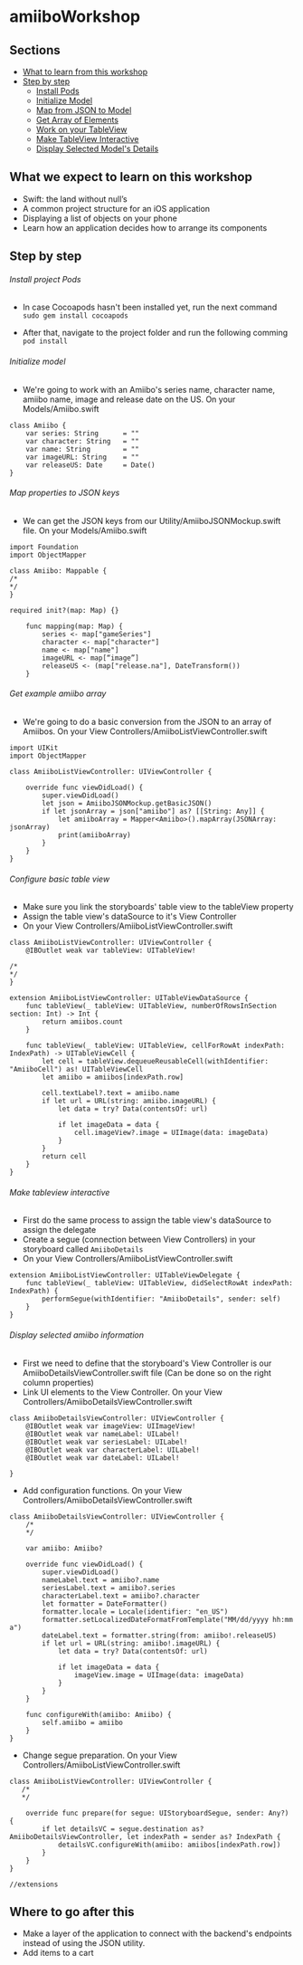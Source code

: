 # amiiboWorkshop

## Sections
- [What to learn from this workshop](https://github.com/jalejos/amiiboWorkshop#what-we-expect-to-learn-on-this-workshop)
- [Step by step](https://github.com/jalejos/amiiboWorkshop#step-by-step)
  - [Install Pods](https://github.com/jalejos/amiiboWorkshop#install-project-pods)
  - [Initialize Model](https://github.com/jalejos/amiiboWorkshop#initialize-model)
  - [Map from JSON to Model](https://github.com/jalejos/amiiboWorkshop#map-properties-to-json-keys)
  - [Get Array of Elements](https://github.com/jalejos/amiiboWorkshop#get-example-amiibo-array)
  - [Work on your TableView](https://github.com/jalejos/amiiboWorkshop#configure-basic-table-view)
  - [Make TableView Interactive](https://github.com/jalejos/amiiboWorkshop#make-tableview-interactive)
  - [Display Selected Model's Details](https://github.com/jalejos/amiiboWorkshop#display-selected-amiibo-information)

## What we expect to learn on this workshop
- Swift: the land without null’s
- A common project structure for an iOS application
- Displaying a list of objects on your phone
- Learn how an application decides how to arrange its components

## Step by step
###### Install project Pods
- In case Cocoapods hasn't been installed yet, run the next command
```sudo gem install cocoapods```

- After that, navigate to the project folder and run the following comming
```pod install```

###### Initialize model
- We're going to work with an Amiibo's series name, character name, amiibo name, image and release date on the US. On your Models/Amiibo.swift
```
class Amiibo {
    var series: String      = ""
    var character: String   = ""
    var name: String        = ""
    var imageURL: String    = ""
    var releaseUS: Date     = Date()
}
```

###### Map properties to JSON keys
- We can get the JSON keys from our Utility/AmiiboJSONMockup.swift file. On your Models/Amiibo.swift
```
import Foundation
import ObjectMapper

class Amiibo: Mappable {
/*
*/
}

required init?(map: Map) {}
    
    func mapping(map: Map) {
        series <- map["gameSeries"]
        character <- map["character"]
        name <- map["name"]
        imageURL <- map[“image”]
        releaseUS <- (map["release.na"], DateTransform())
    }
```


###### Get example amiibo array
- We're going to do a basic conversion from the JSON to an array of Amiibos. On your View Controllers/AmiiboListViewController.swift
```
import UIKit
import ObjectMapper

class AmiiboListViewController: UIViewController {
    
    override func viewDidLoad() {
        super.viewDidLoad()
        let json = AmiiboJSONMockup.getBasicJSON()
        if let jsonArray = json["amiibo"] as? [[String: Any]] {
            let amiiboArray = Mapper<Amiibo>().mapArray(JSONArray: jsonArray)
            print(amiiboArray)
        }
    }
}
```

###### Configure basic table view
- Make sure you link the storyboards' table view to the tableView property
- Assign the table view's dataSource to it's View Controller
- On your View Controllers/AmiiboListViewController.swift
```
class AmiiboListViewController: UIViewController {
    @IBOutlet weak var tableView: UITableView!
    
/*
*/
}

extension AmiiboListViewController: UITableViewDataSource {
    func tableView(_ tableView: UITableView, numberOfRowsInSection section: Int) -> Int {
        return amiibos.count
    }
    
    func tableView(_ tableView: UITableView, cellForRowAt indexPath: IndexPath) -> UITableViewCell {
        let cell = tableView.dequeueReusableCell(withIdentifier: "AmiiboCell") as! UITableViewCell
        let amiibo = amiibos[indexPath.row]
        
        cell.textLabel?.text = amiibo.name
        if let url = URL(string: amiibo.imageURL) {
            let data = try? Data(contentsOf: url)
            
            if let imageData = data {
                cell.imageView?.image = UIImage(data: imageData)
            }
        }
        return cell
    }
}
```

###### Make tableview interactive
- First do the same process to assign the table view's dataSource to assign the delegate
- Create a segue (connection between View Controllers) in your storyboard called `AmiiboDetails`
- On your View Controllers/AmiiboListViewController.swift
```
extension AmiiboListViewController: UITableViewDelegate {
    func tableView(_ tableView: UITableView, didSelectRowAt indexPath: IndexPath) {
        performSegue(withIdentifier: "AmiiboDetails", sender: self)
    }
}
```

###### Display selected amiibo information
- First we need to define that the storyboard's View Controller is our AmiiboDetailsViewController.swift file (Can be done so on the right column properties)
- Link UI elements to the View Controller. On your View Controllers/AmiiboDetailsViewController.swift
```
class AmiiboDetailsViewController: UIViewController {
    @IBOutlet weak var imageView: UIImageView!
    @IBOutlet weak var nameLabel: UILabel!
    @IBOutlet weak var seriesLabel: UILabel!
    @IBOutlet weak var characterLabel: UILabel!
    @IBOutlet weak var dateLabel: UILabel!
    
}
```

- Add configuration functions. On your View Controllers/AmiiboDetailsViewController.swift
```
class AmiiboDetailsViewController: UIViewController {
    /*
    */
    
    var amiibo: Amiibo?
    
    override func viewDidLoad() {
        super.viewDidLoad()
        nameLabel.text = amiibo?.name
        seriesLabel.text = amiibo?.series
        characterLabel.text = amiibo?.character
        let formatter = DateFormatter()
        formatter.locale = Locale(identifier: "en_US")
        formatter.setLocalizedDateFormatFromTemplate("MM/dd/yyyy hh:mm a")
        dateLabel.text = formatter.string(from: amiibo!.releaseUS)
        if let url = URL(string: amiibo!.imageURL) {
            let data = try? Data(contentsOf: url)
            
            if let imageData = data {
                imageView.image = UIImage(data: imageData)
            }
        }
    }
    
    func configureWith(amiibo: Amiibo) {
        self.amiibo = amiibo
    }
}
```

- Change segue preparation. On your View Controllers/AmiiboListViewController.swift
```
class AmiiboListViewController: UIViewController {
   /*
   */
    
    override func prepare(for segue: UIStoryboardSegue, sender: Any?) {
        if let detailsVC = segue.destination as? AmiiboDetailsViewController, let indexPath = sender as? IndexPath {
            detailsVC.configureWith(amiibo: amiibos[indexPath.row])
        }
    }
}

//extensions
```

## Where to go after this
- Make a layer of the application to connect with the backend's endpoints instead of using the JSON utility.
- Add items to a cart
